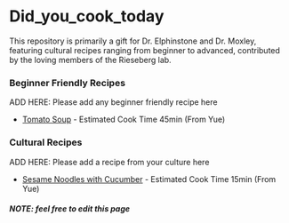 # Did_you_cook_today

This repository is primarily a gift for Dr. Elphinstone and Dr. Moxley, featuring cultural recipes ranging from beginner to advanced, contributed by the loving members of the Rieseberg lab.


### Beginner Friendly Recipes

ADD HERE: Please add any beginner friendly recipe here 
* [Tomato Soup](https://smittenkitchen.com/2024/03/weeknight-tomato-soup) - Estimated Cook Time 45min (From Yue)

### Cultural Recipes

ADD HERE: Please add a recipe from your culture here
* [Sesame Noodles with Cucumber](https://smittenkitchen.com/2015/08/takeout-style-sesame-noodles-with-cucumber) - Estimated Cook Time 15min (From Yue)



##### NOTE: feel free to edit this page 
